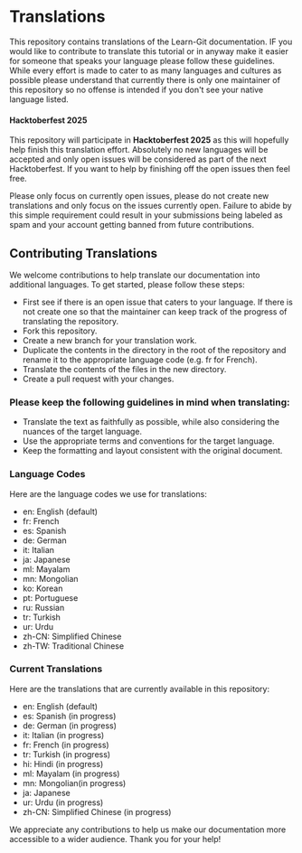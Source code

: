 # Translations
This repository contains translations of the Learn-Git documentation. IF you would like to contribute to translate this tutorial or in anyway make it easier for someone that speaks your language please follow these guidelines. While every effort is made to cater to as many languages and cultures as possible please understand that currently there is only one maintainer of this repository so no offense is intended if you don't see your native language listed.

#### Hacktoberfest 2025
This repository will participate in **Hacktoberfest 2025** as this will hopefully help finish this translation effort. Absolutely no new languages will be accepted and only open issues will be considered as part of the next Hacktoberfest. If you want to help by finishing off the open issues then feel free.

Please only focus on currently open issues, please do not create new translations and only focus on the issues currently open. Failure to abide by this simple requirement could result in your submissions being labeled as spam and your account getting banned from future contributions.

## Contributing Translations
We welcome contributions to help translate our documentation into additional languages. To get started, please follow these steps:


+ First see if there is an open issue that caters to your language. If there is not create one so that the maintainer can keep track of the progress of translating the repository.
+ Fork this repository.
+ Create a new branch for your translation work.
+ Duplicate the contents in the directory in the root of the repository and rename it to the appropriate language code (e.g. fr for French).
+ Translate the contents of the files in the new directory.
+ Create a pull request with your changes.

### Please keep the following guidelines in mind when translating:

* Translate the text as faithfully as possible, while also considering the nuances of the target language.
* Use the appropriate terms and conventions for the target language.
* Keep the formatting and layout consistent with the original document.

### Language Codes
Here are the language codes we use for translations:

- en: English (default)
- fr: French
- es: Spanish
- de: German
- it: Italian
- ja: Japanese
- ml: Mayalam
- mn: Mongolian
- ko: Korean
- pt: Portuguese
- ru: Russian
- tr: Turkish
- ur: Urdu
- zh-CN: Simplified Chinese
- zh-TW: Traditional Chinese

### Current Translations
Here are the translations that are currently available in this repository:

- en: English (default)
- es: Spanish (in progress)
- de: German (in progress)
- it: Italian (in progress)
- fr: French (in progress)
- tr: Turkish (in progress)
- hi: Hindi (in progress)
- ml: Mayalam (in progress)
- mn: Mongolian(in progress)
- ja: Japanese
- ur: Urdu (in progress)
- zh-CN: Simplified Chinese (in progress)

We appreciate any contributions to help us make our documentation more accessible to a wider audience. Thank you for your help!
